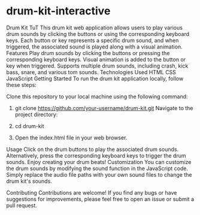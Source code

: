 # drum-kit-interactive
Drum Kit TuT
This drum kit web application allows users to play various drum sounds by clicking the buttons or using the corresponding keyboard keys. Each button or key represents a specific drum sound, and when triggered, the associated sound is played along with a visual animation.
Features
Play drum sounds by clicking the buttons or pressing the corresponding keyboard keys.
Visual animation is added to the button or key when triggered.
Supports multiple drum sounds, including crash, kick bass, snare, and various tom sounds.
Technologies Used
HTML
CSS
JavaScript
Getting Started
To run the drum kit application locally, follow these steps:

Clone this repository to your local machine using the following command:

1) git clone https://github.com/your-username/drum-kit.git
Navigate to the project directory:

2) cd drum-kit

3) Open the index.html file in your web browser.

Usage
Click on the drum buttons to play the associated drum sounds.
Alternatively, press the corresponding keyboard keys to trigger the drum sounds.
Enjoy creating your drum beats!
Customization
You can customize the drum sounds by modifying the sound function in the JavaScript code. Simply replace the audio file paths with your own sound files to change the drum kit's sounds.

Contributing
Contributions are welcome! If you find any bugs or have suggestions for improvements, please feel free to open an issue or submit a pull request.
